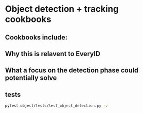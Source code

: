# Object detection + tracking cookbooks


## Cookbooks include:


## Why this is relavent to EveryID


## What a focus on the detection phase could potentially solve

## tests

```bash
pytest object/tests/test_object_detection.py -v
```